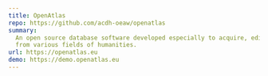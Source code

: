 ```yaml
---
title: OpenAtlas
repo: https://github.com/acdh-oeaw/openatlas
summary:
  An open source database software developed especially to acquire, edit and manage research data
  from various fields of humanities.
url: https://openatlas.eu
demo: https://demo.openatlas.eu
---
```

